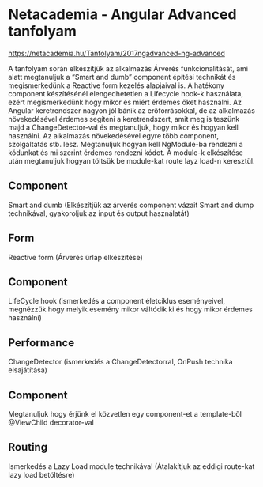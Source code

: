 ﻿
# Netacademia - Angular Advanced tanfolyam


https://netacademia.hu/Tanfolyam/2017ngadvanced-ng-advanced


A tanfolyam során elkészítjük az alkalmazás Árverés funkcionalitását, ami alatt megtanuljuk a “Smart and dumb” component építési technikát és megismerkedünk a Reactive form kezelés alapjaival is. A hatékony component készítésénél elengedhetetlen a Lifecycle hook-k használata, ezért megismerkedünk hogy mikor és miért érdemes őket használni.
Az Angular keretrendszer nagyon jól bánik az erőforrásokkal, de az alkalmazás növekedésével érdemes segíteni a keretrendszert, amit meg is teszünk majd a ChangeDetector-val és megtanuljuk, hogy mikor és hogyan kell használni.
Az alkalmazás növekedésével egyre több component, szolgáltatás stb. lesz. Megtanuljuk hogyan kell NgModule-ba rendezni a kódunkat és mi szerint érdemes rendezni kódot. A module-k elkészítése után megtanuljuk hogyan töltsük be module-kat route layz load-n keresztül.

## Component
Smart and dumb (Elkészítjük az árverés component vázait Smart and dump technikával, gyakoroljuk az input és output használatát)

## Form
Reactive form (Árverés űrlap elkészítése)

## Component
LifeCycle hook (ismerkedés a component életciklus eseményeivel, megnézzük hogy melyik esemény mikor váltódik ki és hogy mikor érdemes használni)

## Performance
ChangeDetector (ismerkedés a ChangeDetectorral, OnPush technika elsajátítása)

## Component
Megtanuljuk hogy érjünk el közvetlen egy component-et a template-ből @ViewChild decorator-val

## Routing
Ismerkedés a Lazy Load module technikával (Átalakítjuk az eddigi route-kat lazy load betöltésre)

